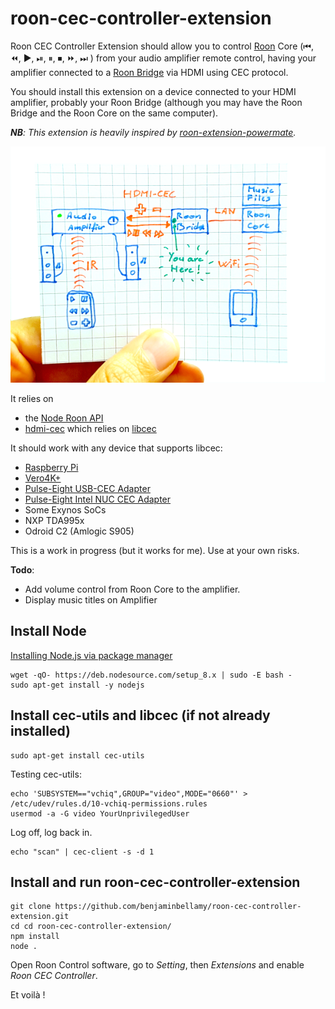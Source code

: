 # roon-cec-controller-extension

Roon CEC Controller Extension should allow you to control [Roon](https://roonlabs.com/howroonworks.html) Core (⏮, ⏪, ▶️, ⏯, ⏸, ⏹, ⏩, ⏭ ) from your audio amplifier remote control, having your amplifier connected to a [Roon Bridge](https://kb.roonlabs.com/RoonBridge) via HDMI using CEC protocol.

You should install this extension on a device connected to your HDMI amplifier, probably your Roon Bridge (although you may have the Roon Bridge and the Roon Core on the same computer).

_**NB**: This extension is heavily inspired by [roon-extension-powermate](https://github.com/RoonLabs/roon-extension-powermate)._

![Roon CEC Controller Extension Schematic](https://raw.githubusercontent.com/benjaminbellamy/roon-cec-controller-extension/master/images/roon-cec-controller-extension.png)

It relies on 
  * the [Node Roon API](https://github.com/RoonLabs/node-roon-api)
  * [hdmi-cec](https://www.npmjs.com/package/hdmi-cec) which relies on [libcec](https://github.com/Pulse-Eight/libcec)

It should work with any device that supports libcec:
  * [Raspberry Pi](https://www.raspberrypi.org/)
  * [Vero4K+](https://osmc.tv/vero/)
  * [Pulse-Eight USB-CEC Adapter](https://www.pulse-eight.com/p/104/usb-hdmi-cec-adapter)
  * [Pulse-Eight Intel NUC CEC Adapter](https://www.pulse-eight.com/p/154/intel-nuc-hdmi-cec-adapter)
  * Some Exynos SoCs
  * NXP TDA995x
  * Odroid C2 (Amlogic S905)

This is a work in progress (but it works for me).
Use at your own risks.

**Todo**:
  * Add volume control from Roon Core to the amplifier.
  * Display music titles on Amplifier

## Install Node

[Installing Node.js via package manager](https://nodejs.org/en/download/package-manager/#debian-and-ubuntu-based-linux-distributions)
```
wget -qO- https://deb.nodesource.com/setup_8.x | sudo -E bash -
sudo apt-get install -y nodejs
```
## Install cec-utils and libcec (if not already installed)
```
sudo apt-get install cec-utils
```

Testing cec-utils:
```
echo 'SUBSYSTEM=="vchiq",GROUP="video",MODE="0660"' > /etc/udev/rules.d/10-vchiq-permissions.rules
usermod -a -G video YourUnprivilegedUser
```
Log off, log back in.
```
echo "scan" | cec-client -s -d 1
```
## Install and run roon-cec-controller-extension
```
git clone https://github.com/benjaminbellamy/roon-cec-controller-extension.git
cd cd roon-cec-controller-extension/
npm install
node .
```
Open Roon Control software, go to _Setting_, then _Extensions_ and enable _Roon CEC Controller_.

Et voilà !
